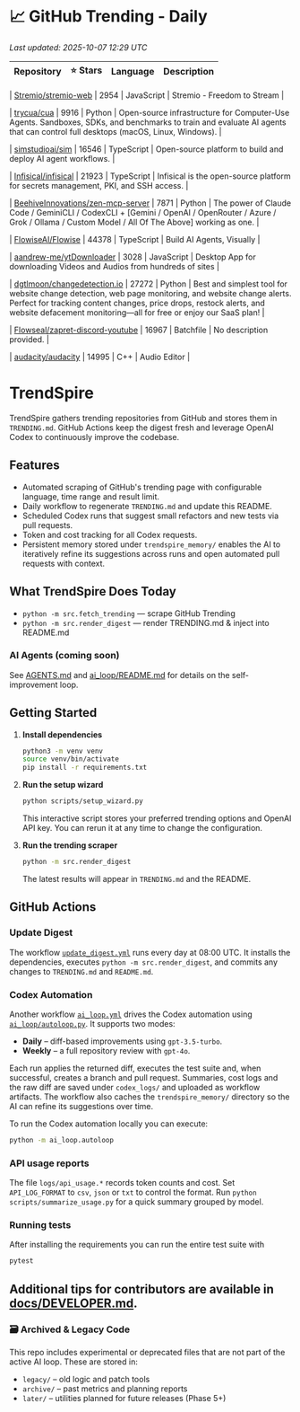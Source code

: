 <!-- TRENDING_START -->
# 📈 GitHub Trending - Daily

_Last updated: 2025-10-07 12:29 UTC_

| Repository | ⭐ Stars | Language | Description |
|------------|--------:|----------|-------------|

| [Stremio/stremio-web](https://github.com/Stremio/stremio-web) | 2954 | JavaScript | Stremio - Freedom to Stream |

| [trycua/cua](https://github.com/trycua/cua) | 9916 | Python | Open-source infrastructure for Computer-Use Agents. Sandboxes, SDKs, and benchmarks to train and evaluate AI agents that can control full desktops (macOS, Linux, Windows). |

| [simstudioai/sim](https://github.com/simstudioai/sim) | 16546 | TypeScript | Open-source platform to build and deploy AI agent workflows. |

| [Infisical/infisical](https://github.com/Infisical/infisical) | 21923 | TypeScript | Infisical is the open-source platform for secrets management, PKI, and SSH access. |

| [BeehiveInnovations/zen-mcp-server](https://github.com/BeehiveInnovations/zen-mcp-server) | 7871 | Python | The power of Claude Code / GeminiCLI / CodexCLI + [Gemini / OpenAI / OpenRouter / Azure / Grok / Ollama / Custom Model / All Of The Above] working as one. |

| [FlowiseAI/Flowise](https://github.com/FlowiseAI/Flowise) | 44378 | TypeScript | Build AI Agents, Visually |

| [aandrew-me/ytDownloader](https://github.com/aandrew-me/ytDownloader) | 3028 | JavaScript | Desktop App for downloading Videos and Audios from hundreds of sites |

| [dgtlmoon/changedetection.io](https://github.com/dgtlmoon/changedetection.io) | 27272 | Python | Best and simplest tool for website change detection, web page monitoring, and website change alerts. Perfect for tracking content changes, price drops, restock alerts, and website defacement monitoring—all for free or enjoy our SaaS plan! |

| [Flowseal/zapret-discord-youtube](https://github.com/Flowseal/zapret-discord-youtube) | 16967 | Batchfile | No description provided. |

| [audacity/audacity](https://github.com/audacity/audacity) | 14995 | C++ | Audio Editor |
<!-- TRENDING_END -->

# TrendSpire

TrendSpire gathers trending repositories from GitHub and stores them in `TRENDING.md`. GitHub Actions keep the digest fresh and leverage OpenAI Codex to continuously improve the codebase.

## Features

- Automated scraping of GitHub's trending page with configurable language, time range and result limit.
- Daily workflow to regenerate `TRENDING.md` and update this README.
- Scheduled Codex runs that suggest small refactors and new tests via pull requests.
- Token and cost tracking for all Codex requests.
- Persistent memory stored under `trendspire_memory/` enables the AI to
  iteratively refine its suggestions across runs and open automated pull
  requests with context.

## What TrendSpire Does Today

- `python -m src.fetch_trending` — scrape GitHub Trending
- `python -m src.render_digest` — render TRENDING.md & inject into README.md

### AI Agents (coming soon)
See [AGENTS.md](./AGENTS.md) and [ai_loop/README.md](./ai_loop/README.md) for details on the self-improvement loop.

## Getting Started

1. **Install dependencies**
   ```bash
   python3 -m venv venv
   source venv/bin/activate
   pip install -r requirements.txt
   ```

2. **Run the setup wizard**
   ```bash
   python scripts/setup_wizard.py
   ```
   This interactive script stores your preferred trending options and OpenAI API key.
   You can rerun it at any time to change the configuration.

3. **Run the trending scraper**
   ```bash
   python -m src.render_digest
   ```
   The latest results will appear in `TRENDING.md` and the README.


## GitHub Actions

### Update Digest

The workflow [`update_digest.yml`](.github/workflows/update_digest.yml) runs every day at 08:00 UTC. It installs the dependencies, executes `python -m src.render_digest`, and commits any changes to `TRENDING.md` and `README.md`.

### Codex Automation

Another workflow [`ai_loop.yml`](.github/workflows/ai_loop.yml) drives the Codex automation using [`ai_loop/autoloop.py`](ai_loop/autoloop.py). It supports two modes:

- **Daily** – diff-based improvements using `gpt-3.5-turbo`.
- **Weekly** – a full repository review with `gpt-4o`.

Each run applies the returned diff, executes the test suite and, when successful, creates a branch and pull request. Summaries, cost logs and the raw diff are saved under `codex_logs/` and uploaded as workflow artifacts. The workflow also caches the `trendspire_memory/` directory so the AI can refine its suggestions over time.

To run the Codex automation locally you can execute:

```bash
python -m ai_loop.autoloop
```

### API usage reports

The file `logs/api_usage.*` records token counts and cost. Set `API_LOG_FORMAT`
to `csv`, `json` or `txt` to control the format. Run `python
scripts/summarize_usage.py` for a quick summary grouped by model.

### Running tests

After installing the requirements you can run the entire test suite with

```bash
pytest
```

Additional tips for contributors are available in
[docs/DEVELOPER.md](docs/DEVELOPER.md).
---

### 🗃 Archived & Legacy Code

This repo includes experimental or deprecated files that are not part of the active AI loop. These are stored in:

- `legacy/` – old logic and patch tools
- `archive/` – past metrics and planning reports
- `later/` – utilities planned for future releases (Phase 5+)
